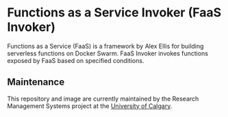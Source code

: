 # Functions as a Service Invoker (FaaS Invoker)

Functions as a Service (FaaS) is a framework by Alex Ellis for building serverless functions on Docker Swarm. FaaS Invoker invokes functions exposed by FaaS based on specified conditions.

## Maintenance

This repository and image are currently maintained by the Research Management Systems project at the [University of Calgary](http://www.ucalgary.ca/).
